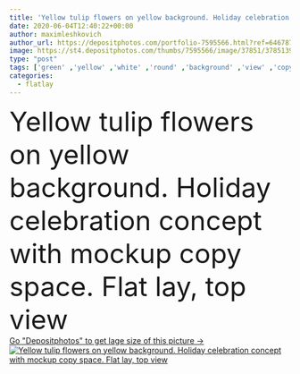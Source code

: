 ```yaml
---
title: 'Yellow tulip flowers on yellow background. Holiday celebration concept with mockup copy space. Flat lay, top view'
date: 2020-06-04T12:40:22+00:00
author: maximleshkovich
author_url: https://depositphotos.com/portfolio-7595566.html?ref=64678756
image: https://st4.depositphotos.com/thumbs/7595566/image/37851/378513966/api_thumb_450.jpg?forcejpeg=true
type: "post"
tags: ['green' ,'yellow' ,'white' ,'round' ,'background' ,'view' ,'copy' ,'space' ,'gift' ,'bridal' ,'anniversary' ,'beautiful' ,'celebration' ,'day' ,'festive' ,'holiday' ,'love' ,'season' ,'summer' ,'beauty' ,'nature' ,'fresh' ,'plant' ,'up' ,'petal' ,'blossom' ,'flora' ,'floral' ,'flower' ,'life' ,'natural' ,'foliage' ,'frame' ,'tulip' ,'lay' ,'blank' ,'romantic' ,'wedding' ,'flat' ,'still' ,'wreath' ,'top' ,'mother' ,'above' ,'valentines' ,'florist' ,'mockup' ,'minimalist' ,'mock' ,'flatlay' ]
categories: 
  - flatlay
---
```

<div aling="center">
            <font size="60"> Yellow tulip flowers on yellow background. Holiday celebration concept with mockup copy space. Flat lay, top view</font>   
</div>
<div>
    <a href='https://st4.depositphotos.com/thumbs/7595566/image/37851/378513966/api_thumb_450.jpg?forcejpeg=true?ref=64678756' target=_blank > Go "Depositphotos" to get lage size of this picture ->
        <img href='https://st4.depositphotos.com/thumbs/7595566/image/37851/378513966/api_thumb_450.jpg?forcejpeg=true?ref=64678756' src='https://st4.depositphotos.com/7595566/37851/i/950/depositphotos_378513966-stock-photo-yellow-tulip-flowers-yellow-background.jpg?forcejpeg=true' alt='Yellow tulip flowers on yellow background. Holiday celebration concept with mockup copy space. Flat lay, top view' >
    </a>
</div>
